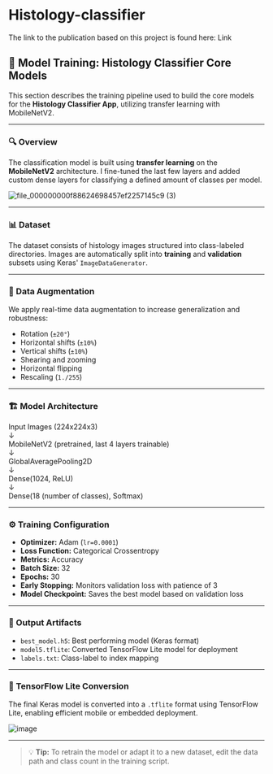 # Histology-classifier

The link to the publication based on this project is found here: Link 

## 🧠 Model Training: Histology Classifier Core Models 

This section describes the training pipeline used to build the core models for the **Histology Classifier App**, utilizing transfer learning with MobileNetV2.

---

### 🔍 Overview

The classification model is built using **transfer learning** on the **MobileNetV2** architecture. I fine-tuned the last few layers and added custom dense layers for classifying a defined amount of classes per model.

![file_000000000f88624698457ef2257145c9 (3)](https://github.com/user-attachments/assets/e1a64694-ee54-453b-9d66-89af0e9da441)

---

### 📊 Dataset

The dataset consists of histology images structured into class-labeled directories. Images are automatically split into **training** and **validation** subsets using Keras' `ImageDataGenerator`.

---

### 🔁 Data Augmentation

We apply real-time data augmentation to increase generalization and robustness:

- Rotation (`±20°`)
- Horizontal shifts (`±10%`)
- Vertical shifts (`±10%`)
- Shearing and zooming
- Horizontal flipping
- Rescaling (`1./255`)

---

### 🏗️ Model Architecture

<p>Input Images (224x224x3)<br>
↓<br>
MobileNetV2 (pretrained, last 4 layers trainable)<br>
↓<br>
GlobalAveragePooling2D<br>
↓<br>
Dense(1024, ReLU)<br>
↓<br>
Dense(18 (number of classes), Softmax)</p>


---

### ⚙️ Training Configuration

- **Optimizer:** Adam (`lr=0.0001`)
- **Loss Function:** Categorical Crossentropy
- **Metrics:** Accuracy
- **Batch Size:** 32
- **Epochs:** 30
- **Early Stopping:** Monitors validation loss with patience of 3
- **Model Checkpoint:** Saves the best model based on validation loss

---

### 💾 Output Artifacts

- `best_model.h5`: Best performing model (Keras format)
- `model5.tflite`: Converted TensorFlow Lite model for deployment
- `labels.txt`: Class-label to index mapping

---

### 🧪 TensorFlow Lite Conversion

The final Keras model is converted into a `.tflite` format using TensorFlow Lite, enabling efficient mobile or embedded deployment.

![image](https://github.com/user-attachments/assets/e1860e04-1037-4271-b971-55f101e14d51)

---

> 💡 **Tip:** To retrain the model or adapt it to a new dataset, edit the data path and class count in the training script.
